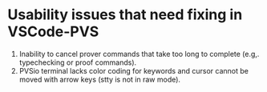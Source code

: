 # Usability issues that need fixing in VSCode-PVS
1. Inability to cancel prover commands that take too long to complete (e.g,. typechecking or proof commands).
2. PVSio terminal lacks color coding for keywords and cursor cannot be moved with arrow keys (stty is not in raw mode).
